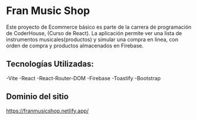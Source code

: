 # Fran Music Shop
Este proyecto de Ecommerce básico es parte de la carrera de programación de CoderHouse, (Curso de React).
La aplicación permite ver una lista de instrumentos musicales(productos) y simular una compra en linea, con orden de compra y productos almacenados en Firebase.

## Tecnologías Utilizadas:
-Vite
-React
-React-Router-DOM
-Firebase
-Toastify
-Bootstrap

## Dominio del sitio

https://franmusicshop.netlify.app/